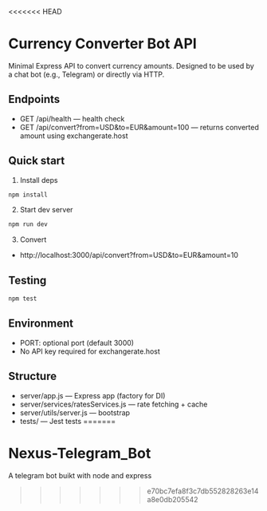 <<<<<<< HEAD
# Currency Converter Bot API

Minimal Express API to convert currency amounts. Designed to be used by a chat bot (e.g., Telegram) or directly via HTTP.

## Endpoints

- GET /api/health — health check
- GET /api/convert?from=USD&to=EUR&amount=100 — returns converted amount using exchangerate.host

## Quick start

1. Install deps

```bash
npm install
```

2. Start dev server

```bash
npm run dev
```

3. Convert

- http://localhost:3000/api/convert?from=USD&to=EUR&amount=10

## Testing

```bash
npm test
```

## Environment

- PORT: optional port (default 3000)
- No API key required for exchangerate.host

## Structure

- server/app.js — Express app (factory for DI)
- server/services/ratesServices.js — rate fetching + cache
- server/utils/server.js — bootstrap
- tests/ — Jest tests
=======
# Nexus-Telegram_Bot
A telegram bot buikt with node and express
>>>>>>> e70bc7efa8f3c7db552828263e14a8e0db205542
